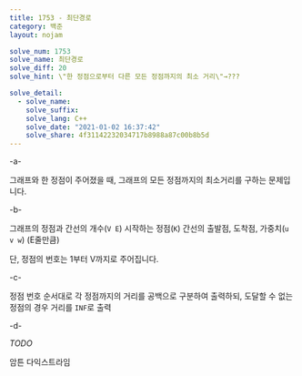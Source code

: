 ```yaml
---
title: 1753 - 최단경로
category: 백준
layout: nojam

solve_num: 1753
solve_name: 최단경로
solve_diff: 20
solve_hint: \"한 정점으로부터 다른 모든 정점까지의 최소 거리\"→???

solve_detail:
  - solve_name:
    solve_suffix:
    solve_lang: C++
    solve_date: "2021-01-02 16:37:42"
    solve_share: 4f31142232034717b8988a87c00b8b5d
---
```


-a-

그래프와 한 정점이 주어졌을 때, 그래프의 모든 정점까지의 최소거리를 구하는 문제입니다.

-b-

그래프의 정점과 간선의 개수(`V E`)
시작하는 정점(`K`)
간선의 출발점, 도착점, 가중치(`u v w`) (E줄만큼)

단, 정점의 번호는 1부터 V까지로 주어집니다.

-c-

정점 번호 순서대로 각 정점까지의 거리를 공백으로 구분하여 출력하되, 도달할 수 없는 정점의 경우 거리를 `INF`로 출력

-d-

*TODO*

암튼 다익스트라임
